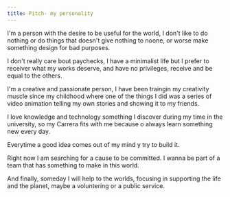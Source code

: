 ```yaml
---
title: Pitch- my personality 
---
```

I'm a person with the desire to be useful for the world, I don't like to do nothing or do things that doesn't give nothing to noone, or worse make something design for bad purposes.

I don't really care bout paychecks, I have a minimalist life but I prefer to receiver what my works deserve, and have no privileges, receive and be equal to the others.

I'm a creative and passionate person, I have been traingin my creativity muscle since my childhood where one of the things I did was a series of video animation telling my own stories and showing it to my friends.

I love knowledge and technology something I discover during my time in the university, so my Carrera fits with me because o always learn something new every day.

Everytime a good idea comes out of my mind y try to build it. 

Right now I am searching for a cause to be committed. I wanna be part of a team that has something to make in this world.

And finally, someday I will help to the worlds, focusing in supporting the life and the planet, maybe a voluntering or a public service.